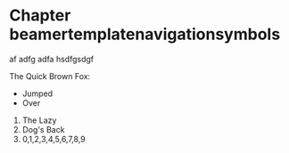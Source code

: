 # Chapter beamertemplatenavigationsymbols
af adfg adfa  hsdfgsdgf  

The Quick Brown Fox:
  * Jumped
  * Over

1. The Lazy
2. Dog's Back
3. 0,1,2,3,4,5,6,7,8,9
